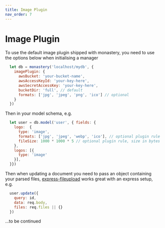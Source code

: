 ```yaml
---
title: Image Plugin
nav_order: 7
---
```


# Image Plugin

  To use the default image plugin shipped with monastery, you need to use the options below when initialising a manager

  ```js
    let db = monastery('localhost/mydb', {
      imagePlugin: {
        awsBucket: 'your-bucket-name',
        awsAccessKeyId: 'your-key-here',
        awsSecretAccessKey: 'your-key-here',
        bucketDir: 'full', // default
        formats: ['jpg', 'jpeg', 'png', 'ico'] // optional
      }
    })
  ```

  Then in your model schema, e.g.

  ```js
    let user = db.model('user', { fields: {
      logo:  {
        type: 'image',
        formats: ['jpg', 'jpeg', 'webp', 'ico'], // optional plugin rule
        fileSize: 1000 * 1000 * 5 // optional plugin rule, size in bytes
      },
      logos: [{
        type: 'image'
      }],
    }})
  ```

  Then when updating a document you need to pass an object containing your parsed files, [express-fileupload](https://github.com/richardgirges/express-fileupload) works great with an express setup, e.g.

  ```js
    user.update({
      query: id,
      data: req.body,
      files: req.files || {}
    })
  ```

  ...to be continued

